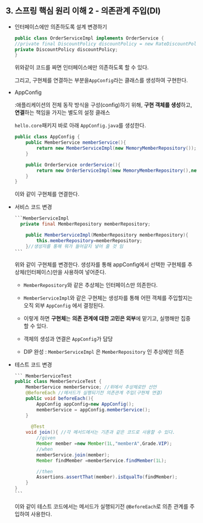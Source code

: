 ## 3. 스프링 핵심 원리 이해 2 - 의존관계 주입(DI)

- 인터페이스에만 의존하도록 설계 변경하기

  ```java
  public class OrderServiceImpl implements OrderService {
  //private final DiscountPolicy discountPolicy = new RateDiscountPolicy();
  private DiscountPolicy discountPolicy;
  }
  ```

  위와같이 코드를 짜면 인터페이스에만 의존하도록 할 수 있다.

  그리고, 구현체를 연결하는 부분을`AppConfig`라는 클래스를 생성하여 구현한다.

  

- AppConfig 

  :애플리케이션의 전체 동작 방식을 구성(config)하기 위해, **구현 객체를 생성**하고, **연결**하는 책임을 가지는 별도의 설정 클래스

  `hello.core`패키지 바로 아래 `AppConfig.java`를 생성한다.

  ```java
  public class AppConfig {
      public MemberService memberService(){
          return new MemberServiceImpl(new MemoryMemberRepository());//여기서 생성자 주입
      }
  
      public OrderService orderService(){
          return new OrderServiceImpl(new MemoryMemberRepository(),new FixDiscountPolicy());
      }
  }
  ```

  이와 같이 구현체를 연결한다.



- 서비스 코드 변경

  ~~~java
  ```MemberServiceImpl    
  	private final MemberRepository memberRepository;
  
      public MemberServiceImpl(MemberRepository memberRepository){
          this.memberRepository=memberRepository;
      }//생성자를 통해 뭐가 들어갈지 넣어 줄 것 임
  ```
  ~~~

  위와 같이 구현체를  변경한다. 생성자를 통해 appConfig에서 선택한 구현체를 추상체(인터페이스)만을 사용하여 넣어준다.

  

  - `MemberRepository`와 같은 추상체는 인터페이스만 의존한다.

  - `MemberServiceImpl`와 같은 구현체는 생성자를 통해 어떤 객체를 주입할지는 오직 외부 `AppConfig` 에서 결정된다.

  - 이렇게 하면 **구현체**는 **의존 관계에 대한 고민은 외부**에 맡기고, 실행해만 집중 할 수 있다.
  - 객체의 생성과 연결은 `AppConfig`가 담당
  - DIP 완성 : `MemberServiceImpl` 은 `MemberRepository` 인 추상에만 의존

  

- 테스트 코드 변경

  ~~~java
  ``` MemberServiceTest
  public class MemberServiceTest {
      MemberService memberService; //위에서 추상체로만 선언
      @BeforeEach //메서드가 실행되기전 의존관계 주입(구현체 연결)
      public void beforeEach(){
          AppConfig appConfig=new AppConfig();
          memberService = appConfig.memberService();
      }
      
        @Test
      void join(){ //각 메서드에서는 기존과 같은 코드로 사용할 수 있다.
          //given
          Member member =new Member(1L,"memberA",Grade.VIP);
          //when
          memberService.join(member);
          Member findMember =memberService.findMember(1L);
  
          //then
          Assertions.assertThat(member).isEqualTo(findMember);
      }
  }
  ```
  ~~~

  이와 같이 테스트 코드에서는 메서드가 실행되기전 `@BeforeEach`로 의존 관계를 주입하여 사용한다.

  

